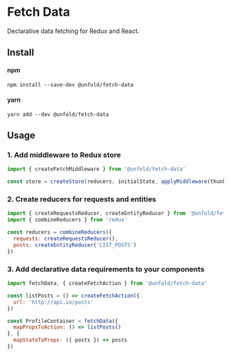 # Fetch Data

Declarative data fetching for Redux and React.

## Install

#### npm
`npm install --save-dev @unfold/fetch-data`

#### yarn
`yarn add --dev @unfold/fetch-data`

## Usage

### 1. Add middleware to Redux store
```javascript
import { createFetchMiddleware } from '@unfold/fetch-data'

const store = createStore(reducers, initialState, applyMiddleware(thunk, createFetchMiddleware()))
```

### 2. Create reducers for requests and entities
```javascript
import { createRequestsReducer, createEntityReducer } from '@unfold/fetch-data'
import { combineReducers } from 'redux'

const reducers = combineReducers({
  requests: createRequestsReducer(),
  posts: createEntityReducer('LIST_POSTS')
})
```

### 3. Add declarative data requirements to your components
```javascript
import fetchData, { createFetchAction } from '@unfold/fetch-data'

const listPosts = () => createFetchAction({
  url: 'http://api.io/posts'
})

const ProfileContainer = fetchData({
  mapPropsToAction: () => listPosts()
}, {
  mapStateToProps: ({ posts }) => posts
})
```

